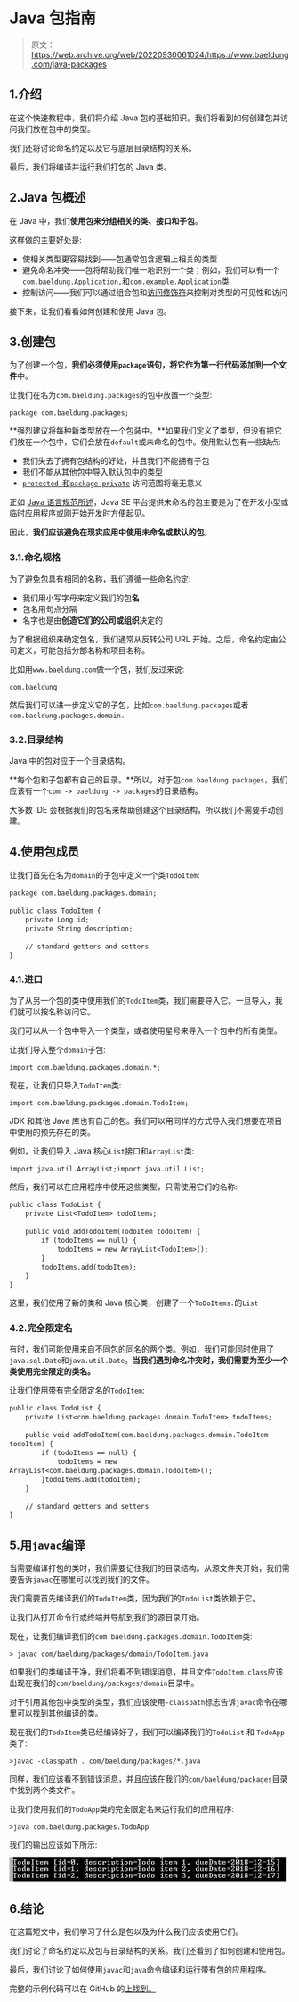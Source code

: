 # Java 包指南

> 原文：<https://web.archive.org/web/20220930061024/https://www.baeldung.com/java-packages>

## 1.介绍

在这个快速教程中，我们将介绍 Java 包的基础知识。我们将看到如何创建包并访问我们放在包中的类型。

我们还将讨论命名约定以及它与底层目录结构的关系。

最后，我们将编译并运行我们打包的 Java 类。

## 2.Java 包概述

在 Java 中，我们**使用包来分组相关的类、接口和子包**。

这样做的主要好处是:

*   使相关类型更容易找到——包通常包含逻辑上相关的类型
*   避免命名冲突——包将帮助我们唯一地识别一个类；例如，我们可以有一个`com.baeldung.Application,`和`com.example.Application`类
*   控制访问——我们可以通过组合包和[访问修饰符](/web/20221111032102/https://www.baeldung.com/java-access-modifiers)来控制对类型的可见性和访问

接下来，让我们看看如何创建和使用 Java 包。

## 3.创建包

为了创建一个包，**我们必须使用`package`语句，将它作为第一行代码添加到一个文件**中。

让我们在名为`com.baeldung.packages`的包中放置一个类型:

```
package com.baeldung.packages;
```

**强烈建议将每种新类型放在一个包装中。**如果我们定义了类型，但没有把它们放在一个包中，它们会放在`default`或未命名的包中。使用默认包有一些缺点:

*   我们失去了拥有包结构的好处，并且我们不能拥有子包
*   我们不能从其他包中导入默认包中的类型
*   [`protected `和`package-private`](/web/20221111032102/https://www.baeldung.com/java-access-modifiers) 访问范围将毫无意义

正如 [Java 语言规范所述](https://web.archive.org/web/20221111032102/https://docs.oracle.com/javase/specs/jls/se14/html/jls-7.html#jls-7.4.2)，Java SE 平台提供未命名的包主要是为了在开发小型或临时应用程序或刚开始开发时方便起见。

因此，**我们应该避免在现实应用中使用未命名或默认的包**。

### 3.1.命名规格

为了避免包具有相同的名称，我们遵循一些命名约定:

*   我们用小写字母来定义我们的包**名**
*   包名用句点分隔
*   名字也是由**创造它们的公司或组织**决定的

为了根据组织来确定包名，我们通常从反转公司 URL 开始。之后，命名约定由公司定义，可能包括分部名称和项目名称。

比如用`www.baeldung.com`做一个包，我们反过来说:

```
com.baeldung
```

然后我们可以进一步定义它的子包，比如`com.baeldung.packages`或者`com.baeldung.packages.domain.`

### 3.2.目录结构

Java 中的包对应于一个目录结构。

**每个包和子包都有自己的目录。**所以，对于包`com.baeldung.packages`，我们应该有一个`com -> baeldung -> packages`的目录结构。

大多数 IDE 会根据我们的包名来帮助创建这个目录结构，所以我们不需要手动创建。

## 4.使用包成员

让我们首先在名为`domain`的子包中定义一个类`TodoItem`:

```
package com.baeldung.packages.domain;

public class TodoItem {
    private Long id;
    private String description;

    // standard getters and setters
}
```

### 4.1.进口

为了从另一个包的类中使用我们的`TodoItem`类，我们需要导入它。一旦导入，我们就可以按名称访问它。

我们可以从一个包中导入一个类型，或者使用星号来导入一个包中的所有类型。

让我们导入整个`domain`子包:

```
import com.baeldung.packages.domain.*;
```

现在，让我们只导入`TodoItem`类:

```
import com.baeldung.packages.domain.TodoItem;
```

JDK 和其他 Java 库也有自己的包。我们可以用同样的方式导入我们想要在项目中使用的预先存在的类。

例如，让我们导入 Java 核心`List`接口和`ArrayList`类:

```
import java.util.ArrayList;import java.util.List;
```

然后，我们可以在应用程序中使用这些类型，只需使用它们的名称:

```
public class TodoList {
    private List<TodoItem> todoItems;

    public void addTodoItem(TodoItem todoItem) {
        if (todoItems == null) {
            todoItems = new ArrayList<TodoItem>();
        }
        todoItems.add(todoItem);
    }
}
```

这里，我们使用了新的类和 Java 核心类，创建了一个`ToDoItems.`的`List`

### 4.2.完全限定名

有时，我们可能使用来自不同包的同名的两个类。例如，我们可能同时使用了`java.sql.Date`和`java.util.Date`。**当我们遇到命名冲突时，我们需要为至少一个类使用完全限定的类名。**

让我们使用带有完全限定名的`TodoItem`:

```
public class TodoList {
    private List<com.baeldung.packages.domain.TodoItem> todoItems;

    public void addTodoItem(com.baeldung.packages.domain.TodoItem todoItem) {
        if (todoItems == null) {
            todoItems = new ArrayList<com.baeldung.packages.domain.TodoItem>();
        }todoItems.add(todoItem);
    }

    // standard getters and setters
}
```

## 5.用`javac`编译

当需要编译打包的类时，我们需要记住我们的目录结构。从源文件夹开始，我们需要告诉`javac`在哪里可以找到我们的文件。

我们需要首先编译我们的`TodoItem`类，因为我们的`TodoList`类依赖于它。

让我们从打开命令行或终端并导航到我们的源目录开始。

现在，让我们编译我们的`com.baeldung.packages.domain.TodoItem`类:

```
> javac com/baeldung/packages/domain/TodoItem.java
```

如果我们的类编译干净，我们将看不到错误消息，并且文件`TodoItem.class`应该出现在我们的`com/baeldung/packages/domain`目录中。

对于引用其他包中类型的类型，我们应该使用`-classpath`标志告诉`javac`命令在哪里可以找到其他编译的类。

现在我们的`TodoItem`类已经编译好了，我们可以编译我们的`TodoList` 和 `TodoApp`类了:

```
>javac -classpath . com/baeldung/packages/*.java
```

同样，我们应该看不到错误消息，并且应该在我们的`com/baeldung/packages`目录中找到两个类文件。

让我们使用我们的`TodoApp`类的完全限定名来运行我们的应用程序:

```
>java com.baeldung.packages.TodoApp
```

我们的输出应该如下所示:

![packages](img/98d9970dd0e0bb5c3aceda51da26c9eb.png)

## 6.结论

在这篇短文中，我们学习了什么是包以及为什么我们应该使用它们。

我们讨论了命名约定以及包与目录结构的关系。我们还看到了如何创建和使用包。

最后，我们讨论了如何使用`javac`和`java`命令编译和运行带有包的应用程序。

完整的示例代码可以在 GitHub 的[上找到。](https://web.archive.org/web/20221111032102/https://github.com/eugenp/tutorials/tree/master/core-java-modules/core-java-lang-syntax-2)
